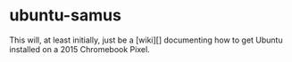 # ubuntu-samus

This will, at least initially, just be a [wiki][] documenting how to get Ubuntu installed on a 2015 Chromebook Pixel.
